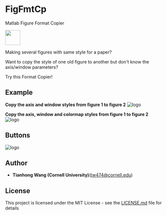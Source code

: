 # FigFmtCp
Matlab Figure Format Copier


<img src="https://github.com/tianhongg/FigFmtCp/blob/master/resources/UI.png" width="48">




Making several figures with same style for a paper?

Want to copy the style of one old figure to another but don't know the axis/window parameters?

Try this Format Copier!




  












## Example
**Copy the axis and window styles from figure 1 to figure 2** 
![logo](https://github.com/tianhongg/FigFmtCp/blob/master/resources/example1.png)



**Copy the axis, window and colormap styles from figure 1 to figure 2** 
![logo](https://github.com/tianhongg/FigFmtCp/blob/master/resources/example2.png)




## Buttons
![logo](https://github.com/tianhongg/FigFmtCp/blob/master/resources/bts.png)




## Author
* **Tianhong Wang (Cornell University)**(tw474@cornell.edu) 




## License

This project is licensed under the MIT License - see the [LICENSE.md](LICENSE.md) file for details